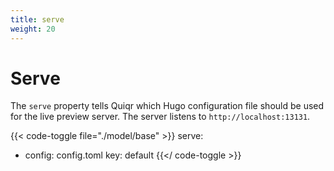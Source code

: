 ```yaml
---
title: serve
weight: 20
---
```


# Serve

The ```serve``` property tells Quiqr which Hugo configuration file should be
used for the live preview server. The server listens to
```http://localhost:13131```.

{{< code-toggle file="./model/base" >}}
serve:
  - config: config.toml
    key: default
{{</ code-toggle >}}

